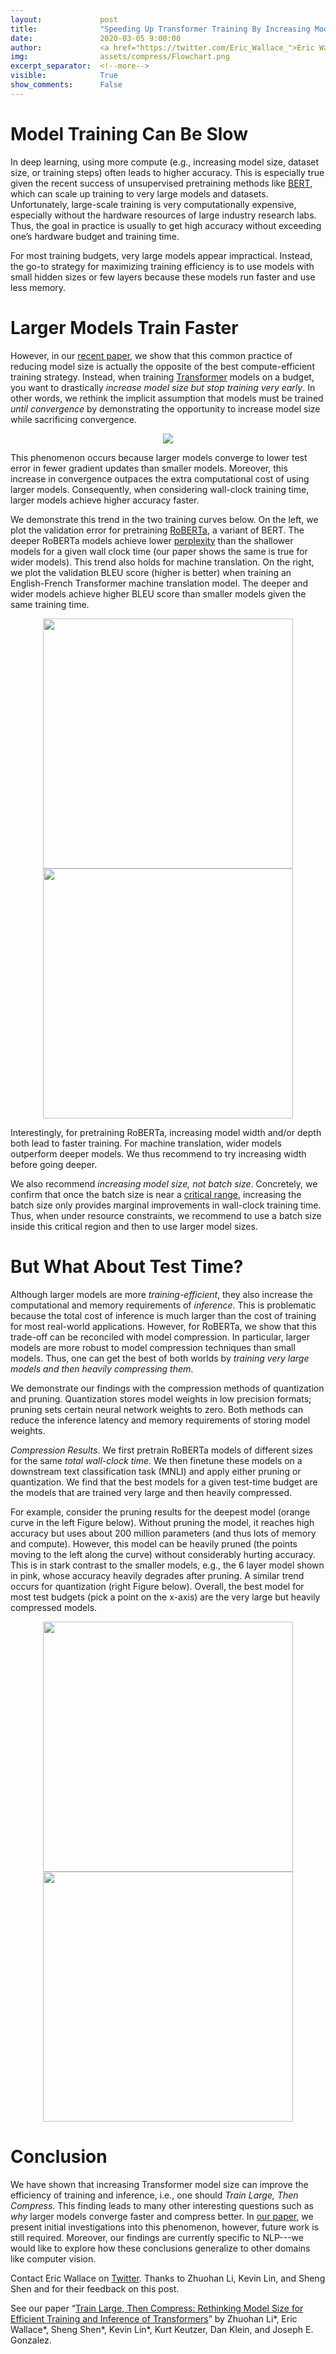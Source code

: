 ```yaml
---
layout:             post
title:              "Speeding Up Transformer Training By Increasing Model Size"
date:               2020-03-05 9:00:00
author:             <a href="https://twitter.com/Eric_Wallace_">Eric Wallace</a>
img:                assets/compress/Flowchart.png
excerpt_separator:  <!--more-->
visible:            True
show_comments:      False
---
```


<meta name="twitter:title" content="Speeding Up Transformer Training By Increasing Model Size">
<meta name="twitter:card" content="summary_image">
<meta name="twitter:image" content="https://bair.berkeley.edu/static/blog/compress/Flowchart.png">

# Model Training Can Be Slow

In deep learning, using more compute (e.g., increasing model size, dataset
size, or training steps) often leads to higher accuracy. This is especially
true given the recent success of unsupervised pretraining methods like
[BERT][1], which can scale up training to very large models and datasets.
Unfortunately, large-scale training is very computationally expensive,
especially without the hardware resources of large industry research labs.
Thus, the goal in practice is usually to get high accuracy without exceeding
one’s hardware budget and training time.

For most training budgets, very large models appear impractical. Instead, the
go-to strategy for maximizing training efficiency is to use models with small
hidden sizes or few layers because these models run faster and use less memory.

<!--more-->

# Larger Models Train Faster

However, in our [recent paper][2], we show that this common practice of
reducing model size is actually the opposite of the best compute-efficient
training strategy. Instead, when training [Transformer][3] models on a budget,
you want to drastically *increase model size but stop training very early*. In
other words, we rethink the implicit assumption that models must be trained
*until convergence* by demonstrating the opportunity to increase model size
while sacrificing convergence.

<p style="text-align:center;">
<img src="https://bair.berkeley.edu/static/blog/compress/Flowchart.png">
<br />
<i>
</i>
</p>

This phenomenon occurs because larger models converge to lower test error in
fewer gradient updates than smaller models. Moreover, this increase in
convergence outpaces the extra computational cost of using larger models.
Consequently, when considering wall-clock training time, larger models achieve
higher accuracy faster.

We demonstrate this trend in the two training curves below. On the left, we
plot the validation error for pretraining [RoBERTa][4], a variant of BERT. The
deeper RoBERTa models achieve lower [perplexity][5] than the shallower models
for a given wall clock time (our paper shows the same is true for wider
models). This trend also holds for machine translation. On the right, we plot
the validation BLEU score (higher is better) when training an English-French
Transformer machine translation model. The deeper and wider models achieve
higher BLEU score than smaller models given the same training time.

<p style="text-align:center;">
<img src="https://bair.berkeley.edu/static/blog/compress/roberta_different_depths_wall_clock.png" width="400">
<img src="https://bair.berkeley.edu/static/blog/compress/machine_translation_wall_clock.png" width="400">
<br />
<i>
</i>
</p>

Interestingly, for pretraining RoBERTa, increasing model width and/or depth
both lead to faster training. For machine translation, wider models outperform
deeper models. We thus recommend to try increasing width before going deeper.

We also recommend *increasing model size, not batch size*. Concretely, we
confirm that once the batch size is near a [critical range][6], increasing the
batch size only provides marginal improvements in wall-clock training time.
Thus, when under resource constraints, we recommend to use a batch size inside
this critical region and then to use larger model sizes.

# But What About Test Time?

Although larger models are more *training-efficient*, they also increase the
computational and memory requirements of *inference*. This is problematic
because the total cost of inference is much larger than the cost of training
for most real-world applications. However, for RoBERTa, we show that this
trade-off can be reconciled with model compression. In particular, larger
models are more robust to model compression techniques than small models. Thus,
one can get the best of both worlds by *training very large models and then
heavily compressing them*.

We demonstrate our findings with the compression methods of quantization and
pruning. Quantization stores model weights in low precision formats; pruning
sets certain neural network weights to zero. Both methods can reduce the
inference latency and memory requirements of storing model weights.

*Compression Results*. We first pretrain RoBERTa models of different sizes for
the same *total wall-clock time*. We then finetune these models on a downstream
text classification task (MNLI) and apply either pruning or quantization. We
find that the best models for a given test-time budget are the models that are
trained very large and then heavily compressed.

For example, consider the pruning results for the deepest model (orange curve
in the left Figure below). Without pruning the model, it reaches high accuracy
but uses about 200 million parameters (and thus lots of memory and compute).
However, this model can be heavily pruned (the points moving to the left along
the curve) without considerably hurting accuracy. This is in stark contrast to
the smaller models, e.g., the 6 layer model shown in pink, whose accuracy
heavily degrades after pruning. A similar trend occurs for quantization (right
Figure below). Overall, the best model for most test budgets (pick a point on
the x-axis) are the very large but heavily compressed models.

<p style="text-align:center;">
<img src="https://bair.berkeley.edu/static/blog/compress/wc_match_pruning_depth_only_accuracy_memory_plot.png" width="400">
<img src="https://bair.berkeley.edu/static/blog/compress/wc_match_quantization_accuracy_memory_plot.png" width="400">
<br />
<i>
</i>
</p>

# Conclusion

We have shown that increasing Transformer model size can improve the efficiency
of training and inference, i.e., one should *Train Large, Then Compress*. This
finding leads to many other interesting questions such as *why* larger models
converge faster and compress better. In [our paper][2], we present initial
investigations into this phenomenon, however, future work is still required.
Moreover, our findings are currently specific to NLP---we would like to explore
how these conclusions generalize to other domains like computer vision.

Contact Eric Wallace on [Twitter][7]. Thanks to Zhuohan Li, Kevin Lin, and
Sheng Shen and for their feedback on this post.

See our paper “[Train Large, Then Compress: Rethinking Model Size for Efficient
Training and Inference of Transformers][2]” by Zhuohan Li\*, Eric Wallace\*,
Sheng Shen\*, Kevin Lin\*, Kurt Keutzer, Dan Klein, and Joseph E. Gonzalez.

[1]:https://arxiv.org/abs/1810.04805
[2]:https://arxiv.org/abs/2002.11794
[3]:https://arxiv.org/abs/1706.03762
[4]:https://arxiv.org/abs/1907.11692
[5]:https://en.wikipedia.org/wiki/Perplexity
[6]:https://arxiv.org/abs/1812.06162
[7]:https://twitter.com/Eric_Wallace_
